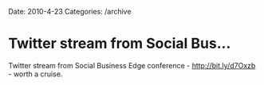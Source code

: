 Date: 2010-4-23
Categories: /archive

# Twitter stream from Social Bus...

Twitter stream from Social Business Edge conference - <a href="http://bit.ly/d7Oxzb" rel="nofollow">http://bit.ly/d7Oxzb</a> - worth a cruise.
